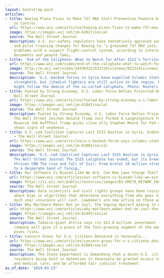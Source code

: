 ```yaml
---
layout: bootstrap-post
articles:
- title: Boeing Plans Fixes to Make 737 MAX Stall-Prevention Feature Easier for Pilots
    to Control
  url: https://www.wsj.com/articles/boeing-plans-fixes-to-make-737-max-stall-prevention-feature-easier-for-pilots-to-control-11553373777
  image: https://images.wsj.net/im-62017/social
  source: The Wall Street Journal
  description: U.S. air-safety regulators have tentatively approved sweeping software
    and pilot-training changes for Boeing Co.’s grounded 737 MAX jets, aimed at fixing
    problems with a suspect flight-control system, according to internal government
    documents and people fami…
- title: 'End of the Caliphate: What to Watch for After ISIS’s Territorial Defeat'
  url: https://www.wsj.com/video/end-of-the-caliphate-what-to-watch-for-after-isiss-territorial-defeat/8C9159BF-9357-4499-9971-C46146249F1F.html
  image: http://m.wsj.net/video/20190323/032319isisnews/032319isisnews_1280x720.jpg
  source: The Wall Street Journal
  description: 'U.S.-backed forces in Syria have expelled Islamic State from its last
    stronghold, but jihadist fighters are still active in the region. Here’s what
    might follow the demise of the so-called caliphate. Photo: Reuters'
- title: Fueled by Strong Economy, U.S. Labor Force Defies Projected Declines - The
    Wall Street Journal
  url: https://www.wsj.com/articles/fueled-by-strong-economy-u-s-labor-force-defies-projected-declines-11553338801
  image: https://images.wsj.net/im-61841/social
  source: The Wall Street Journal
  description: Fueled by Strong Economy, U.S. Labor Force Defies Projected Declines
    The Wall Street Journal Donald Trump Just Picked A Laughingstock For A Huge Federal
    Reserve Job HuffPost Trump picks close ally Stephen Moore for Fed seat as economy
    shows signs of weakness …
- title: U.S.-Led Coalition Captures Last ISIS Bastion in Syria, Ending Caliphate
    - The Wall Street Journal
  url: https://www.wsj.com/articles/u-s-backed-force-says-islamic-states-caliphate-destroyed-in-syria-11553322489
  image: https://images.wsj.net/im-62002/social
  source: The Wall Street Journal
  description: 'U.S.-Led Coalition Captures Last ISIS Bastion in Syria, Ending Caliphate
    The Wall Street Journal The ISIS caliphate has ended, but its breeding ground
    thrives CNN The rise and fall of Isil: From brutal 10 million strong caliphate
    to a desperate band of foreig…'
- title: Our Software Is Biased Like We Are. Can New Laws Change That?
  url: https://www.wsj.com/articles/our-software-is-biased-like-we-are-can-new-laws-change-that-11553313609
  image: https://si.wsj.net/public/resources/images/B3-DM278_KEYWOR_SOC_20190320125553.jpg
  source: The Wall Street Journal
  description: Data scientists and civil rights groups have been raising the alarm
    about bias in algorithms that determine everything from who goes to jail to how
    much your insurance will cost. Lawmakers are now acting on those warnings.
- title: Why Marlboro Maker Bet on Juul, the Vaping Upstart Aiming to Kill Cigarettes
  url: https://www.wsj.com/articles/why-marlboro-maker-bet-on-juul-the-vaping-upstart-aiming-to-kill-cigarettes-11553313678
  image: https://images.wsj.net/im-61445/social
  source: The Wall Street Journal
  description: Tobacco-giant Altria says its $12.8 billion investment in the hot e-cigarette
    company will give it a piece of the fast-growing segment of the market. FDA scrutiny
    poses risks.
- title: Concern Grows for U.S. Citizens Detained in Venezuela...
  url: https://www.wsj.com/articles/concern-grows-for-u-s-citizens-detained-in-venezuela-11553302782
  image: https://images.wsj.net/im-61984/social
  source: The Wall Street Journal
  description: The State Department is demanding that a dozen U.S. citizens and permanent
    residents being held in detention in Venezuela be granted access to proper nutrition
    and medical care, and be afforded fair judicial treatment.
as_of_date: '2019-03-23'
---
```


